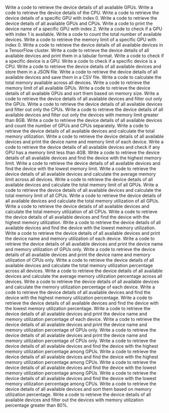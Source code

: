 Write a code to retrieve the device details of all available GPUs.
Write a code to retrieve the device details of the CPU.
Write a code to retrieve the device details of a specific GPU with index 0.
Write a code to retrieve the device details of all available GPUs and CPUs.
Write a code to print the device name of a specific GPU with index 2.
Write a code to check if a GPU with index 1 is available.
Write a code to count the total number of available devices.
Write a code to retrieve the memory limit of a specific GPU with index 0.
Write a code to retrieve the device details of all available devices in a TensorFlow cluster.
Write a code to retrieve the device details of all available devices and print them in a tabular format.
Write a code to check if a specific device is a GPU.
Write a code to check if a specific device is a CPU.
Write a code to retrieve the device details of all available devices and store them in a JSON file.
Write a code to retrieve the device details of all available devices and save them in a CSV file.
Write a code to calculate the total memory available across all devices.
Write a code to retrieve the memory limit of all available GPUs.
Write a code to retrieve the device details of all available GPUs and sort them based on memory size.
Write a code to retrieve the device details of all available devices and filter out only the GPUs.
Write a code to retrieve the device details of all available devices and filter out only the CPUs.
Write a code to retrieve the device details of all available devices and filter out only the devices with memory limit greater than 8GB.
Write a code to retrieve the device details of all available devices and count the number of GPUs and CPUs separately.
Write a code to retrieve the device details of all available devices and calculate the total memory utilization.
Write a code to retrieve the device details of all available devices and print the device name and memory limit of each device.
Write a code to retrieve the device details of all available devices and check if any GPU has a memory limit less than 4GB.
Write a code to retrieve the device details of all available devices and find the device with the highest memory limit.
Write a code to retrieve the device details of all available devices and find the device with the lowest memory limit.
Write a code to retrieve the device details of all available devices and calculate the average memory limit across all devices.
Write a code to retrieve the device details of all available devices and calculate the total memory limit of all GPUs.
Write a code to retrieve the device details of all available devices and calculate the total memory limit of all CPUs.
Write a code to retrieve the device details of all available devices and calculate the total memory utilization of all GPUs.
Write a code to retrieve the device details of all available devices and calculate the total memory utilization of all CPUs.
Write a code to retrieve the device details of all available devices and find the device with the highest memory utilization.
Write a code to retrieve the device details of all available devices and find the device with the lowest memory utilization.
Write a code to retrieve the device details of all available devices and print the device name and memory utilization of each device.
Write a code to retrieve the device details of all available devices and print the device name and memory utilization of GPUs only.
Write a code to retrieve the device details of all available devices and print the device name and memory utilization of CPUs only.
Write a code to retrieve the device details of all available devices and calculate the total memory utilization percentage across all devices.
Write a code to retrieve the device details of all available devices and calculate the average memory utilization percentage across all devices.
Write a code to retrieve the device details of all available devices and calculate the memory utilization percentage of each device.
Write a code to retrieve the device details of all available devices and find the device with the highest memory utilization percentage.
Write a code to retrieve the device details of all available devices and find the device with the lowest memory utilization percentage.
Write a code to retrieve the device details of all available devices and print the device name and memory utilization percentage of each device.
Write a code to retrieve the device details of all available devices and print the device name and memory utilization percentage of GPUs only.
Write a code to retrieve the device details of all available devices and print the device name and memory utilization percentage of CPUs only.
Write a code to retrieve the device details of all available devices and find the device with the highest memory utilization percentage among GPUs.
Write a code to retrieve the device details of all available devices and find the device with the highest memory utilization percentage among CPUs.
Write a code to retrieve the device details of all available devices and find the device with the lowest memory utilization percentage among GPUs.
Write a code to retrieve the device details of all available devices and find the device with the lowest memory utilization percentage among CPUs.
Write a code to retrieve the device details of all available devices and sort them based on memory utilization percentage.
Write a code to retrieve the device details of all available devices and filter out the devices with memory utilization percentage greater than 80%.